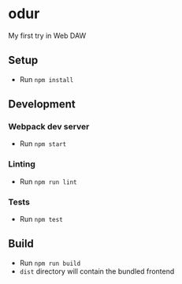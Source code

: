 # odur

My first try in Web DAW

## Setup

- Run `npm install`

## Development

### Webpack dev server

- Run `npm start`

### Linting

- Run `npm run lint`

### Tests

- Run `npm test`

## Build

- Run `npm run build`
- `dist` directory will contain the bundled frontend
